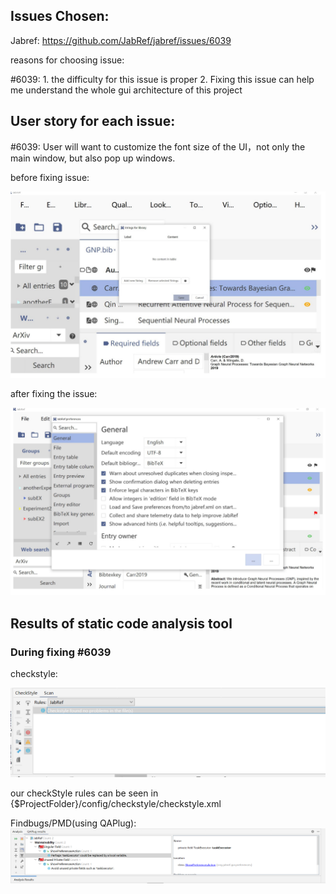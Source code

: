 ## Issues Chosen:

Jabref:
<https://github.com/JabRef/jabref/issues/6039>





reasons for choosing issue:

#6039: 1. the difficulty for this issue is proper 2. Fixing this issue can help me understand the whole gui architecture of this project



## User story for each issue:

#6039: User will want to customize the font size of the UI，not only the main window, but also pop up windows.

before fixing issue:

![1588836740889](.\figures\6039_fig_1.png)

after fixing the issue:

![1588836826400](.\figures\6039_fig_2.png)



## Results of static code analysis tool

### During fixing #6039

checkstyle:

![1588848833652](.\figures\6039_result_of_checkstyle.png)

our checkStyle rules can be seen in {$ProjectFolder}/config/checkstyle/checkstyle.xml

Findbugs/PMD(using QAPlug):![1588860251722](.\figures\6039_result_of_QAPlug.png)

